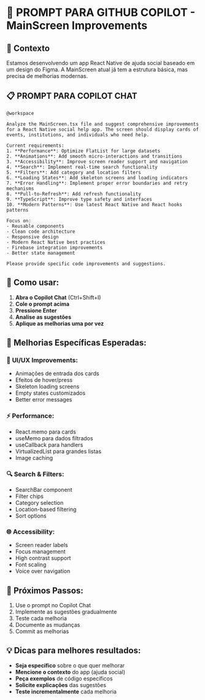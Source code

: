 # 🤖 PROMPT PARA GITHUB COPILOT - MainScreen Improvements

## 🎯 Contexto
Estamos desenvolvendo um app React Native de ajuda social baseado em um design do Figma. A MainScreen atual já tem a estrutura básica, mas precisa de melhorias modernas.

## 📋 PROMPT PARA COPILOT CHAT

```
@workspace 

Analyze the MainScreen.tsx file and suggest comprehensive improvements for a React Native social help app. The screen should display cards of events, institutions, and individuals who need help.

Current requirements:
1. **Performance**: Optimize FlatList for large datasets
2. **Animations**: Add smooth micro-interactions and transitions
3. **Accessibility**: Improve screen reader support and navigation
4. **Search**: Implement real-time search functionality
5. **Filters**: Add category and location filters
6. **Loading States**: Add skeleton screens and loading indicators
7. **Error Handling**: Implement proper error boundaries and retry mechanisms
8. **Pull-to-Refresh**: Add refresh functionality
9. **TypeScript**: Improve type safety and interfaces
10. **Modern Patterns**: Use latest React Native and React hooks patterns

Focus on:
- Reusable components
- Clean code architecture
- Responsive design
- Modern React Native best practices
- Firebase integration improvements
- Better state management

Please provide specific code improvements and suggestions.
```

## 🔧 Como usar:

1. **Abra o Copilot Chat** (Ctrl+Shift+I)
2. **Cole o prompt acima**
3. **Pressione Enter**
4. **Analise as sugestões**
5. **Aplique as melhorias uma por vez**

## 📱 Melhorias Específicas Esperadas:

### 🎨 **UI/UX Improvements:**
- Animações de entrada dos cards
- Efeitos de hover/press
- Skeleton loading screens
- Empty states customizados
- Better error messages

### ⚡ **Performance:**
- React.memo para cards
- useMemo para dados filtrados
- useCallback para handlers
- VirtualizedList para grandes listas
- Image caching

### 🔍 **Search & Filters:**
- SearchBar component
- Filter chips
- Category selection
- Location-based filtering
- Sort options

### 🌐 **Accessibility:**
- Screen reader labels
- Focus management
- High contrast support
- Font scaling
- Voice over navigation

## 🎯 Próximos Passos:

1. Use o prompt no Copilot Chat
2. Implemente as sugestões gradualmente
3. Teste cada melhoria
4. Documente as mudanças
5. Commit as melhorias

## 💡 Dicas para melhores resultados:

- **Seja específico** sobre o que quer melhorar
- **Mencione o contexto** do app (ajuda social)
- **Peça exemplos** de código específicos
- **Solicite explicações** das sugestões
- **Teste incrementalmente** cada melhoria
